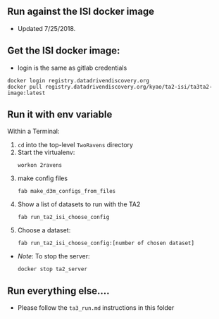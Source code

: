 ## Run against the ISI docker image

- Updated 7/25/2018.

## Get the ISI docker image:

 - login is the same as gitlab credentials

```
docker login registry.datadrivendiscovery.org
docker pull registry.datadrivendiscovery.org/kyao/ta2-isi/ta3ta2-image:latest
```

## Run it with env variable

Within a Terminal:
1. `cd` into the top-level `TwoRavens` directory
1. Start the virtualenv:
    ```
    workon 2ravens
    ```
1. make config files
    ```
    fab make_d3m_configs_from_files
    ```
1. Show a list of datasets to run with the TA2
    ```
    fab run_ta2_isi_choose_config
    ```
1. Choose a dataset:
    ```
    fab run_ta2_isi_choose_config:[number of chosen dataset]
    ```

- *Note*: To stop the server:
    ```
    docker stop ta2_server
    ```

## Run everything else....

- Please follow the `ta3_run.md` instructions in this folder
